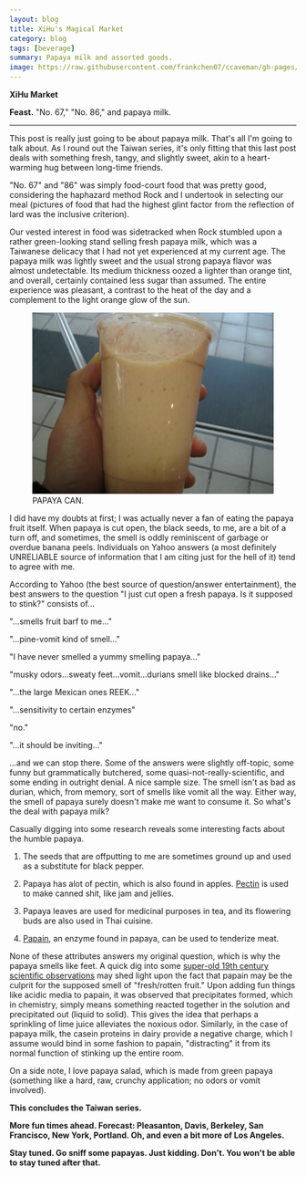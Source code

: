 ```yaml
---
layout: blog
title: XiHu's Magical Market
category: blog
tags: [beverage]  
summary: Papaya milk and assorted goods.
image: https://raw.githubusercontent.com/frankchen07/ccaveman/gh-pages/images/blog/030513_xihu_market_entrance_papaya_milk_courtesy_fc.jpg
---
```


**XiHu Market**

**Feast.** "No. 67," "No. 86," and papaya milk.

---

This post is really just going to be about papaya milk. That's all I'm going to talk about. As I round out the Taiwan series, it's only fitting that this last post deals with something fresh, tangy, and slightly sweet, akin to a heart-warming hug between long-time friends.

"No. 67" and "86" was simply food-court food that was pretty good, considering the haphazard method Rock and I undertook in selecting our meal (pictures of food that had the highest glint factor from the reflection of lard was the inclusive criterion).

Our vested interest in food was sidetracked when Rock stumbled upon a rather green-looking stand selling fresh papaya milk, which was a Taiwanese delicacy that I had not yet experienced at my current age. The papaya milk was lightly sweet and the usual strong papaya flavor was almost undetectable. Its medium thickness oozed a lighter than orange tint, and overall, certainly contained less sugar than assumed. The entire experience was pleasant, a contrast to the heat of the day and a complement to the light orange glow of the sun.

<figure>
    <img src="https://raw.githubusercontent.com/frankchen07/ccaveman/gh-pages/images/blog/030513_xihu_market_entrance_papaya_milk_courtesy_fc.jpg"></img>
    <figcaption>PAPAYA CAN.</figcaption>
</figure>

I did have my doubts at first; I was actually never a fan of eating the papaya fruit itself. When papaya is cut open, the black seeds, to me, are a bit of a turn off, and sometimes, the smell is oddly reminiscent of garbage or overdue banana peels. Individuals on Yahoo answers (a most definitely UNRELIABLE source of information that I am citing just for the hell of it) tend to agree with me.

According to Yahoo (the best source of question/answer entertainment), the best answers to the question "I just cut open a fresh papaya. Is it supposed to stink?" consists of...

"...smells fruit barf to me..."  

"...pine-vomit kind of smell..."  

"I have never smelled a yummy smelling papaya..."  

"musky odors...sweaty feet...vomit...durians smell like blocked drains..."  

"...the large Mexican ones REEK..."  

"...sensitivity to certain enzymes"  

"no."  

"...it should be inviting..."  

...and we can stop there. Some of the answers were slightly off-topic, some funny but grammatically butchered, some quasi-not-really-scientific, and some ending in outright denial. A nice sample size. The smell isn't as bad as durian, which, from memory, sort of smells like vomit all the way. Either way, the smell of papaya surely doesn't make me want to consume it. So what's the deal with papaya milk?

Casually digging into some research reveals some interesting facts about the humble papaya.

1. The seeds that are offputting to me are sometimes ground up and used as a substitute for black pepper.

2. Papaya has alot of pectin, which is also found in apples. [Pectin](http://en.cnki.com.cn/Article_en/CJFDTOTAL-SSPJ201302032.htm) is used to make canned shit, like jam and jellies.

3. Papaya leaves are used for medicinal purposes in tea, and its flowering buds are also used in Thai cuisine.

4. [Papain](http://onlinelibrary.wiley.com/doi/10.1111/j.1365-2621.2002.tb09516.x/abstract), an enzyme found in papaya, can be used to tenderize meat.

None of these attributes answers my original question, which is why the papaya smells like feet. A quick dig into some [super-old 19th century scientific observations](http://jp.physoc.org/content/5/4-6/213.full.pdf%20) may shed light upon the fact that papain may be the culprit for the supposed smell of "fresh/rotten fruit." Upon adding fun things like acidic media to papain, it was observed that precipitates formed, which in chemistry, simply means something reacted together in the solution and precipitated out (liquid to solid). This gives the idea that perhaps a sprinkling of lime juice alleviates the noxious odor. Similarly, in the case of papaya milk, the casein proteins in dairy provide a negative charge, which I assume would bind in some fashion to papain, "distracting" it from its normal function of stinking up the entire room.

On a side note, I love papaya salad, which is made from green papaya (something like a hard, raw, crunchy application; no odors or vomit involved).

**This concludes the Taiwan series.**

**More fun times ahead. Forecast: Pleasanton, Davis, Berkeley, San Francisco, New York, Portland. Oh, and even a bit more of Los Angeles.**

**Stay tuned. Go sniff some papayas. Just kidding. Don't. You won't be able to stay tuned after that.**
